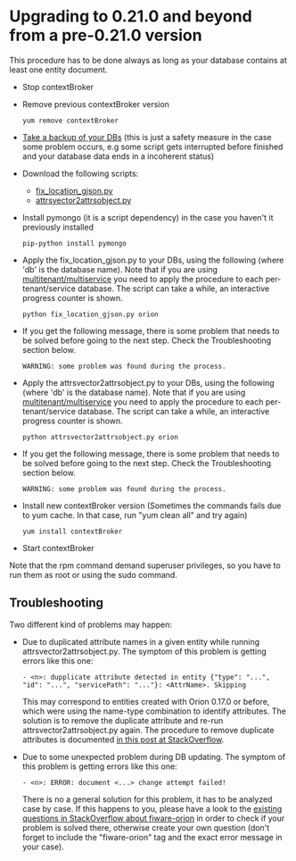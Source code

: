 # Upgrading to 0.21.0 and beyond from a pre-0.21.0 version

This procedure has to be done always as long as your database contains
at least one entity document.

-   Stop contextBroker
-   Remove previous contextBroker version

        yum remove contextBroker   

-   [Take a backup of your
    DBs](database_admin.md#backup) (this is just a
    safety measure in the case some problem occurs, e.g some script gets
    interrupted before finished and your database data ends in a
    incoherent status)
-   Download the following scripts:
    -   [fix\_location\_gjson.py](https://github.com/telefonicaid/fiware-orion/blob/0.21.0/scripts/managedb/fix_location_gjson.py)
    -   [attrsvector2attrsobject.py](https://github.com/telefonicaid/fiware-orion/blob/0.21.0/scripts/managedb/attrsvector2attrsobject.py)
-   Install pymongo (it is a script dependency) in the case you haven't
    it previously installed

        pip-python install pymongo

-   Apply the fix\_location\_gjson.py to your DBs, using the following
    (where 'db' is the database name). Note that if you are using
    [multitenant/multiservice](database_admin.md#multiservice/multitenant-database-separation)
    you need to apply the procedure to each per-tenant/service database.
    The script can take a while, an interactive progress counter
    is shown.

        python fix_location_gjson.py orion

-   If you get the following message, there is some problem that needs
    to be solved before going to the next step. Check the
    Troubleshooting section below.

        WARNING: some problem was found during the process.

-   Apply the attrsvector2attrsobject.py to your DBs, using the
    following (where 'db' is the database name). Note that if you are
    using
    [multitenant/multiservice](database_admin.md#multiservice/multitenant-database-separation)
    you need to apply the procedure to each per-tenant/service database.
    The script can take a while, an interactive progress counter
    is shown.

        python attrsvector2attrsobject.py orion

-   If you get the following message, there is some problem that needs
    to be solved before going to the next step. Check the
    Troubleshooting section below.

        WARNING: some problem was found during the process.

-   Install new contextBroker version (Sometimes the commands fails due
    to yum cache. In that case, run "yum clean all" and try again)

        yum install contextBroker

-   Start contextBroker

Note that the rpm command demand superuser privileges, so you have to
run them as root or using the sudo command.

## Troubleshooting

Two different kind of problems may happen:

-   Due to duplicated attribute names in a given entity while
    running attrsvector2attrsobject.py. The symptom of this problem is
    getting errors like this one:

        - <n>: dupplicate attribute detected in entity {"type": "...", "id": "...", "servicePath": "..."}: <AttrName>. Skipping

    This may correspond to entities created with Orion 0.17.0 or before,
    which were using the name-type combination to identify attributes.
    The solution is to remove the duplicate attribute and re-run
    attrsvector2attrsobject.py again. The procedure to remove duplicate
    attributes is documented [in this post at
    StackOverflow](http://stackoverflow.com/questions/30242731/fix-duplicate-name-situation-due-to-entities-created-before-orion-0-17-0/30242791#30242791).

-   Due to some unexpected problem during DB updating. The symptom of
    this problem is getting errors like this one:

        - <n>: ERROR: document <...> change attempt failed!

    There is no a general solution for this problem, it has to be
    analyzed case by case. If this happens to you, please have a look to
    the [existing questions in StackOverflow about
    fiware-orion](http://stackoverflow.com/questions/tagged/fiware-orion)
    in order to check if your problem is solved there, otherwise create
    your own question (don't forget to include the "fiware-orion" tag
    and the exact error message in your case).